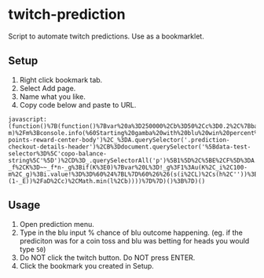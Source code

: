 # twitch-prediction
Script to automate twitch predictions. Use as a bookmarklet.

## Setup
1. Right click bookmark tab.
2. Select Add page.
3. Name what you like.
4. Copy code below and paste to URL.

```
javascript:(function()%7B(function()%7Bvar%20a%3D250000%2Cb%3D50%2Cc%3D0.2%2C%7BbalanceEl%3Ad%2CtimerEl%3Ae%2CbluBtn%3Af%2CredBtn%3Ag%2CbluInput%3Ah%2CredInput%3Ai%2CbluPotEl%3Aj%2CredPotEl%3Ak%7D%3Dp()%2Cl%3Dr(d.innerText)%2Cm%3DparseFloat(h.value%2C10)%2Cn%3D(100-m)%2Fm%3Bconsole.info(%60Starting%20gamba%20with%20blu%20win%20percent%20set%20to%20%24%7Bm%7D%60)%3Bh.blur()%3Bvar%20o%3Dnew%20MutationObserver(q)%3Bo.observe(e%2C%7Bsubtree%3A!0%2CcharacterData%3A!0%7D)%3Bfunction%20p()%7Bvar%20A%3Ddocument.querySelector('%23channel-points-reward-center-body')%2C_%3DA.querySelector('.prediction-checkout-details-header')%2CB%3Ddocument.querySelector('%5Bdata-test-selector%3D%5C'copo-balance-string%5C'%5D')%2CD%3D_.querySelectorAll('p')%5B1%5D%2C%5BE%2CF%5D%3DA.querySelectorAll('button')%2C%5BG%2CH%5D%3DA.querySelectorAll('input')%2CI%3Ddocument.querySelectorAll('.hERoTc')%3Breturn%7BbalanceEl%3AB%2CtimerEl%3AD%2CbluBtn%3AE%2CredBtn%3AF%2CbluInput%3AG%2CredInput%3AH%2CbluPotEl%3AI%5B1%5D%2CredPotEl%3AI%5B4%5D%7D%7Dfunction%20q(C%2C_b)%7Bvar%5B_c%2C_d%5D%3DC%5B0%5D.target.data.split('%3A')%2C_e%3D!parseInt(_c%2C10)%26%26parseInt(_d%2C10)%3C2%2C_f%3Dr(j.innerText)%2C_g%3Dr(k.innerText)%2C_h%3D(_f%2B_g)%2F_f%2C_i%3D(_f%2B_g)%2F_g%2CJ%3D~~_g%2Fn-_f%2CK%3D~~_f*n-_g%3Bif(K%3E0)%7Bvar%20L%3D!_g%3F1%3Au(K%2C_i%2C100-m%2C_g)%3Bi.value!%3D%3D%60%24%7BL%7D%60%26%26(s(i%2CL)%2Cs(h%2C''))%3B_e%26%26t(g%2C_b)%7Delse%20if(J%3E0)%7Bvar%20M%3D!_f%3F1%3Au(J%2C_h%2Cm%2C_f)%3Bh.value!%3D%3D%60%24%7BM%7D%60%26%26(s(h%2CM)%2Cs(i%2C''))%3B_e%26%26t(f%2C_b)%7D%7Dfunction%20r(_a)%7Bif(_a.includes('M'))return%20parseFloat(_a)*1000000%3Bif(_a.includes('K'))return%20parseFloat(_a)*1000%3Breturn%20parseFloat(_a)%7Dfunction%20s(_A%2C_B)%7Bvar%20_C%3DObject.getOwnPropertyDescriptor(window.HTMLInputElement.prototype%2C'value').set%3B_C.call(_A%2C_B)%3B_A.dispatchEvent(new%20Event('input'%2C%20%7Bbubbles%3A!0%7D))%7Dfunction%20t(aA%2CaB)%7BaA.click()%3BaB.disconnect()%7Dfunction%20u(aC%2CaD%2CaE%2C_D)%7Bvar%20_E%3DaE%2F100%3Breturn%20Math.round(Math.min(a%2C_D*10%2CaC*0.5%2CMath.max(l*Math.min((aD*_E-(1-_E))%2FaD%2Cc)%2CMath.min(l%2Cb))))%7D%7D)()%3B%7D)()
```

## Usage
1. Open prediction menu.
2. Type in the blu input % chance of blu outcome happening. (eg. if the prediciton was for a coin toss and blu was betting for heads you would type `50`)
3. Do NOT click the twitch button. Do NOT press ENTER.
4. Click the bookmark you created in Setup.
